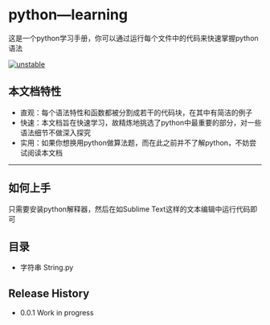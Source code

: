 ﻿# python—learning
这是一个python学习手册，你可以通过运行每个文件中的代码来快速掌握python语法

[![unstable](http://badges.github.io/stability-badges/dist/unstable.svg)](http://github.com/badges/stability-badges)

## 本文档特性
* 直观：每个语法特性和函数都被分割成若干的代码块，在其中有简洁的例子
* 快速：本文档旨在快速学习，故精炼地挑选了python中最重要的部分，对一些语法细节不做深入探究
* 实用：如果你想换用python做算法题，而在此之前并不了解python，不妨尝试阅读本文档

---


## 如何上手
只需要安装python解释器，然后在如Sublime Text这样的文本编辑中运行代码即可

## 目录
* 字符串 String.py

## Release History
* 0.0.1 Work in progress






